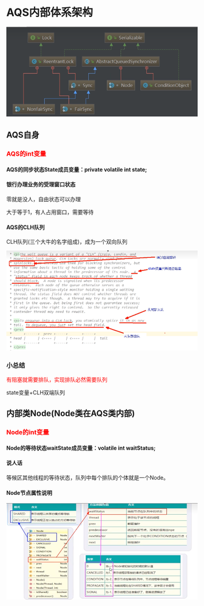 # AQS内部体系架构

![image-20230808214514665](images/12.AQS内部体系架构.png)

## AQS自身

### <font color = 'red'>AQS的int变量</font>

#### AQS的同步状态State成员变量：private volatile int state;

#### 银行办理业务的受理窗口状态

零就是没人，自由状态可以办理

大于等于1，有人占用窗口，需要等待

#### AQS的CLH队列

CLH队列(三个大牛的名字组成)，成为一个双向队列

![](images/13.CLH队列.jpg)

### 小总结

<font color = 'red'>有阻塞就需要排队，实现排队必然需要队列</font>

state变量+CLH双端队列

## 内部类Node(Node类在AQS类内部)

### <font color = 'red'>Node的int变量</font>

#### Node的等待状态waitState成员变量：volatile int waitStatus;

#### 说人话

等候区其他线程的等待状态，队列中每个排队的个体就是一个Node。

#### Node节点属性说明

![image-20230808221525734](images/14.Node结点属性说明.png)





 

